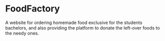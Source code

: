 # FoodFactory
A website for ordering homemade food exclusive for the students bachelors, and
also providing the platform to donate the left-over foods to the needy ones.
